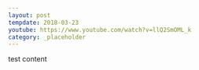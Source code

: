 ```yaml
---
layout: post
tempdate: 2018-03-23
youtube: https://www.youtube.com/watch?v=llQ2SmOML_k
category: _placeholder
---
```

test content